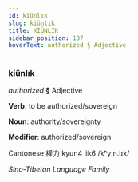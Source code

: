 ```yaml
---
id: kiünlık
slug: kiünlık
title: KİÜNLIK
sidebar_position: 187
hoverText: authorized § Adjective
---
```


### kiünlık

*authorized* **§** Adjective

**Verb**: to be authorized/sovereign

**Noun**: authority/sovereignty

**Modifier**: authorized/sovereign

Cantonese 權力 kyun4 lik6 /kʰyːn.lɪk/

*Sino-Tibetan Language Family*